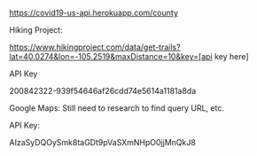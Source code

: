 https://covid19-us-api.herokuapp.com/county

Hiking Project:

https://www.hikingproject.com/data/get-trails?lat=40.0274&lon=-105.2519&maxDistance=10&key=[api key here]

API Key

200842322-939f54646af26cdd74e5614a1181a8da



Google Maps:  Still need to research to find query URL, etc.

API Key:

AIzaSyDQOySmk8taGDt9pVaSXmNHpO0jjMnQkJ8
